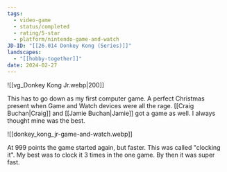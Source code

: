 ```yaml
---
tags:
  - video-game
  - status/completed
  - rating/5-star
  - platform/nintendo-game-and-watch
JD-ID: "[[26.014 Donkey Kong (Series)]]"
landscapes:
  - "[[hobby-together]]"
date: 2024-02-27
---
```

![[vg_Donkey Kong Jr.webp|200]]

This has to go down as my first computer game. A perfect Christmas present when Game and Watch devices were all the rage. [[Craig Buchan|Craig]] and [[Jamie Buchan|Jamie]] got a game as well. I always thought mine was the best.

![[donkey_kong_jr-game-and-watch.webp]]

At 999 points the game started again, but faster. This was called "clocking it". My best was to clock it 3 times in the one game. By then it was super fast.